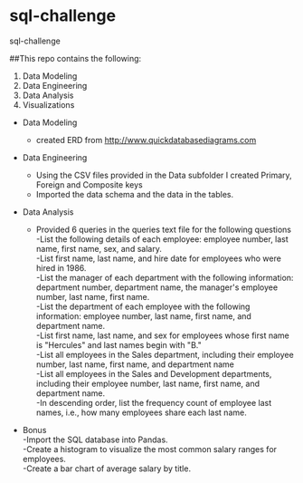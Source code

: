 # sql-challenge
sql-challenge


##This repo contains the following:
1. Data Modeling
2. Data Engineering
3. Data Analysis
4. Visualizations


* Data Modeling
	- created ERD from http://www.quickdatabasediagrams.com

* Data Engineering
	- Using the CSV files provided in the Data subfolder I created Primary, Foreign and Composite keys
	- Imported the data schema and the data in the tables. 

* Data Analysis
	- Provided 6 queries in the queries text file for the following questions\
		-List the following details of each employee: employee number, last name, first name, sex, and salary.\
		-List first name, last name, and hire date for employees who were hired in 1986.\
		-List the manager of each department with the following information: department number, department name, the manager's employee number, last name, first name.\
		-List the department of each employee with the following information: employee number, last name, first name, and department name.\
		-List first name, last name, and sex for employees whose first name is "Hercules" and last names begin with "B."\
		-List all employees in the Sales department, including their employee number, last name, first name, and department name\
		-List all employees in the Sales and Development departments, including their employee number, last name, first name, and department name.\
		-In descending order, list the frequency count of employee last names, i.e., how many employees share each last name.

* Bonus\
	-Import the SQL database into Pandas.\
	-Create a histogram to visualize the most common salary ranges for employees.\
	-Create a bar chart of average salary by title.

